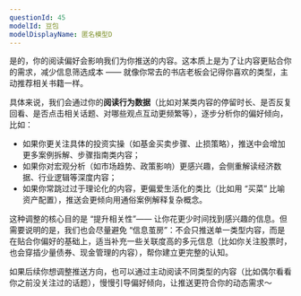 ```yaml
---
questionId: 45
modelId: 豆包
modelDisplayName: 匿名模型D
---
```

是的，你的阅读偏好会影响我们为你推送的内容。这本质上是为了让内容更贴合你的需求，减少信息筛选成本 —— 就像你常去的书店老板会记得你喜欢的类型，主动推荐相关书籍一样。

  

具体来说，我们会通过你的**阅读行为数据**（比如对某类内容的停留时长、是否反复回看、是否点击相关话题、对哪些观点互动更频繁等），逐步分析你的偏好倾向，比如：

  

- 如果你更关注具体的投资实操（如基金买卖步骤、止损策略），推送中会增加更多案例拆解、步骤指南类内容；
- 如果你对宏观分析（如市场趋势、政策影响）更感兴趣，会侧重解读经济数据、行业逻辑等深度内容；
- 如果你常跳过过于理论化的内容，更偏爱生活化的类比（比如用 “买菜” 比喻资产配置），推送会更倾向用通俗案例解释复杂概念。

  

这种调整的核心目的是 “提升相关性”—— 让你花更少时间找到感兴趣的信息。但需要说明的是，我们也会尽量避免 “信息茧房”：不会只推送单一类型内容，而是在贴合你偏好的基础上，适当补充一些关联度高的多元信息（比如你关注股票时，也会穿插少量债券、现金管理的内容），帮你建立更完整的认知。

  

如果后续你想调整推送方向，也可以通过主动阅读不同类型的内容（比如偶尔看看你之前没关注过的话题），慢慢引导偏好倾向，让推送更符合你的动态需求～